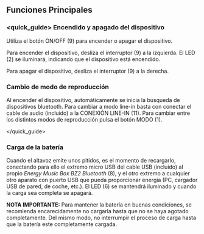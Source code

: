 ## Funciones Principales

### <quick_guide> Encendido y apagado del dispositivo

Utiliza el botón ON/OFF (9) para encender o apagar el dispositivo.

Para encender el dispositivo, desliza el interruptor (9) a la izquierda. El LED (2) se iluminará, indicando que el dispositivo está encendido.

Para apagar el dispositivo, desliza el interruptor (9) a la derecha.


### Cambio de modo de reproducción

Al encender el dispositivo, automáticamente se inicia la búsqueda de dispositivos bluetooth. Para cambiar a modo line-in basta con conectar el cable de audio (incluido) a la CONEXIÓN LINE-IN (11). Para cambiar entre los distintos modos de reproducción pulsa el botón MODO (1).

</quick_guide>

### Carga de la batería

Cuando el altavoz emite unos pitidos, es el momento de recargarlo, conectando para ello el extremo micro USB del cable USB (incluido) al propio *Energy Music Box BZ2 Bluetooth* (8), y el otro extremo a cualquier otro aparato con puerto USB que pueda proporcionar energía (PC, cargador USB de pared, de coche, etc.). El LED (6) se mantendrá iluminado y cuando la carga sea completa se apagará.

**NOTA IMPORTANTE:** Para mantener la batería en buenas condiciones, se recomienda encarecidamente no cargarla hasta que no se haya agotado completamente. Del mismo modo, no interrumpir el proceso de carga hasta que la batería este completamente cargada.
